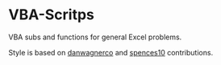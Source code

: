 # VBA-Scritps
VBA subs and functions for general Excel problems.

Style is based on [danwagnerco](https://github.com/danwagnerco/vba-style-guide) and [spences10](https://github.com/spences10/VBA-Coding-Standards) contributions.
